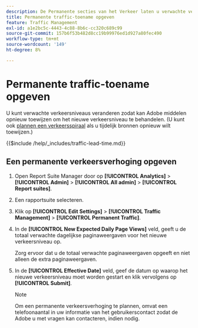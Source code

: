 ```yaml
---
description: De Permanente secties van het Verkeer laten u verwachte verkeersniveaus veranderen zodat kan Adobe middelen opnieuw toewijzen om het nieuwe verkeersniveau te behandelen.
title: Permanente traffic-toename opgeven
feature: Traffic Management
exl-id: a1e2bc5c-4443-4c88-8b6c-cc320c689c99
source-git-commit: 157b6f53b482d8cc19b99976ed1d927a80fec490
workflow-type: tm+mt
source-wordcount: '149'
ht-degree: 8%

---
```


# Permanente traffic-toename opgeven

U kunt verwachte verkeersniveaus veranderen zodat kan Adobe middelen opnieuw toewijzen om het nieuwe verkeersniveau te behandelen. (U kunt ook [plannen een verkeersspiraal](/help/admin/admin/c-manage-report-suites/c-edit-report-suites/c-traffic-management/t-traffic-schedule-spike.md) als u tijdelijk bronnen opnieuw wilt toewijzen.)

{{$include /help/_includes/traffic-lead-time.md}}

## Een permanente verkeersverhoging opgeven

1. Open Report Suite Manager door op **[!UICONTROL Analytics]** > **[!UICONTROL Admin]** > **[!UICONTROL All admin]** > **[!UICONTROL Report suites]**.
1. Een rapportsuite selecteren.
1. Klik op **[!UICONTROL Edit Settings]** > **[!UICONTROL Traffic Management]** > **[!UICONTROL Permanent Traffic]**.
1. In de **[!UICONTROL New Expected Daily Page Views]** veld, geeft u de totaal verwachte dagelijkse paginaweergaven voor het nieuwe verkeersniveau op.

   Zorg ervoor dat u de totaal verwachte paginaweergaven opgeeft en niet alleen de extra paginaweergaven.
1. In de **[!UICONTROL Effective Date]** veld, geef de datum op waarop het nieuwe verkeersniveau moet worden gestart en klik vervolgens op **[!UICONTROL Submit]**.

   >[!NOTE]
   >
   >Om een permanente verkeersverhoging te plannen, omvat een telefoonaantal in uw informatie van het gebruikerscontact zodat de Adobe u met vragen kan contacteren, indien nodig.
